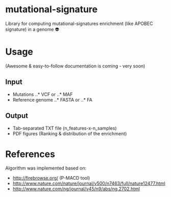 # mutational-signature
Library for computing mutational-signatures enrichment (like APOBEC signature) in a genome :alien:

# Usage
(Awesome & easy-to-follow documentation is coming - very soon)
## Input
* Mutations
..* VCF or
..* MAF
* Reference genome
..* FASTA or
..* FA
## Output
* Tab-separated TXT file (n_features-x-n_samples)
* PDF figures (Ranking & distribution of the enrichment)

# References
Algorithm was implemented based on:
* http://firebrowse.org/ (P-MACD tool)
* http://www.nature.com/nature/journal/v500/n7463/full/nature12477.html
* http://www.nature.com/ng/journal/v45/n9/abs/ng.2702.html

